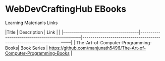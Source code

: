 # WebDevCraftingHub EBooks
Learning Materianls Links

|Title                                 | Description                                    | Link                                           |                       |
|--------------------------------------|------------------------------------------------|------------------------------------------------------------------------|
| The-Art-of-Computer-Programming-Books| Book Series                                    | https://github.com/manjunath5496/The-Art-of-Computer-Programming-Books | 
